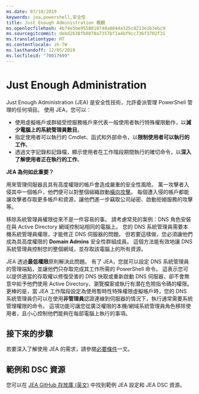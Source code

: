 ```yaml
---
ms.date: 07/10/2019
keywords: jea,powershell,安全性
title: Just Enough Administration 概觀
ms.openlocfilehash: 4b74e5be9558810748a8844a325c8213e1b3ebc9
ms.sourcegitcommit: debd2b38fb8070a7357bf1a4bf9cc736f3702f31
ms.translationtype: HT
ms.contentlocale: zh-TW
ms.lasthandoff: 12/05/2019
ms.locfileid: "70017699"
---
```

# <a name="just-enough-administration"></a>Just Enough Administration

Just Enough Administration (JEA) 是安全性技術，允許委派管理 PowerShell 管理的任何項目。 使用 JEA，您可以︰

- 使用虛擬帳戶或群組受控服務帳戶來代表一般使用者執行特殊權限動作，以**減少電腦上的系統管理員數目**。
- 指定使用者可以執行的 Cmdlet、函式和外部命令，以**限制使用者可以執行的工作**。
- 透過文字記錄和記錄檔，顯示使用者在工作階段期間執行的確切命令，以**深入了解使用者正在執行的工作**。

**JEA 為何如此重要？**

用來管理伺服器且具有高度權限的帳戶會造成嚴重的安全性風險。 萬一攻擊者入侵其中一個帳戶，他們便可以對整個組織啟動[橫向攻擊](https://aka.ms/pth)。 每個遭入侵的帳戶都能讓攻擊者存取更多帳戶和資源，讓他們進一步竊取公司祕密、啟動拒絕服務的攻擊等。

移除系統管理員權限從來不是一件容易的事。 請考慮常見的案例：DNS 角色安裝在與 Active Directory 網域控制站相同的電腦上。 您的 DNS 系統管理員需要本機系統管理員權限，才能修正 DNS 伺服器的問題。 但若要這樣做，您必須讓他們成為具高度權限的 **Domain Admins** 安全性群組成員。 這個方法能有效地讓 DNS 系統管理員控制您的整個網域，並存取該電腦上的所有資源。

JEA 透過**最低權限**原則解決此問題。 有了 JEA，您就可以設定 DNS 系統管理員的管理端點，並讓他們只存取完成其工作所需的 PowerShell 命令。 這表示您可以提供適當的存取權以修復受害的 DNS 快取或重新啟動 DNS 伺服器，卻不會無意中給予他們使用 Active Directory、瀏覽檔案或執行有潛在危險指令碼的權限。 更棒的是，當 JEA 工作階段設定為使用暫時性特殊權限虛擬帳戶時，您的 DNS 系統管理員仍可以在使用**非管理員**認證連線到伺服器的情況下，執行通常需要系統管理權限的命令。 這項功能可讓您從廣泛權限的本機/網域系統管理員角色移除使用者，且小心控制他們能夠在每部電腦上執行的事項。

## <a name="next-steps"></a>接下來的步驟

若要深入了解使用 JEA 的需求，請參閱[必要條件](prerequisites.md)一文。

## <a name="samples-and-dsc-resource"></a>範例和 DSC 資源

您可以在 [JEA GitHub 存放庫 (英文)](https://github.com/PowerShell/JEA) 中找到範例 JEA 設定和 JEA DSC 資源。
